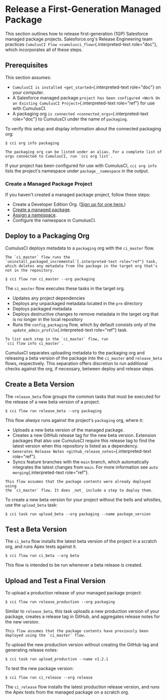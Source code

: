 # Release a First-Generation Managed Package

This section outlines how to release first-generation (1GP) Salesforce
managed package projects. Salesforce.org's Release Engineering team
practices `CumulusCI Flow <cumulusci_flow>`{.interpreted-text
role="doc"}, which incorporates all of these steps.

## Prerequisites

This section assumes:

-   `CumulusCI is installed <get_started>`{.interpreted-text role="doc"}
    on your computer.
-   A Salesforce managed package
    `project has been configured <Work On an Existing CumulusCI Project>`{.interpreted-text
    role="ref"} for use with CumulusCI.
-   A packaging org `is connected <connected_orgs>`{.interpreted-text
    role="doc"} to CumulusCI under the name of `packaging`.

To verify this setup and display information about the connected
packaging org:

```console
$ cci org info packaging
```

```{note}
The packaging org can be listed under an alias. For a complete list of
orgs connected to CumulusCI, run `cci org list`.
```

If your project has been configured for use with CumulusCI,
`cci org info` lists the project's namespace under `package__namespace`
in the output.

### Create a Managed Package Project

If you haven't created a managed package project, follow these steps:

-   Create a Developer Edition Org. ([Sign up for one
    here.](https://developer.salesforce.com/signup))
-   [Create a managed
    package](https://developer.salesforce.com/docs/atlas.en-us.packagingGuide.meta/packagingGuide/packaging_uploading.htm).
-   [Assign a
    namespace](https://developer.salesforce.com/docs/atlas.en-us.packagingGuide.meta/packagingGuide/isv2_3_quickstart.htm).
-   Configure the namespace in CumulusCI.

## Deploy to a Packaging Org

CumulusCI deploys metadata to a `packaging` org with the `ci_master`
flow.

```{warning}
The `ci_master` flow runs the
`uninstall_packaged_incremental`{.interpreted-text role="ref"} task,
which deletes any metadata from the package in the target org that's
not in the repository.
```

```console
$ cci flow run ci_master --org packaging
```

The `ci_master` flow executes these tasks in the target org.

-   Updates any project dependencies
-   Deploys any unpackaged metadata located in the `pre` directory
-   Deploys packaged metadata
-   Deploys destructive changes to remove metadata in the target org
    that is no longer in the local repository
-   Runs the `config_packaging` flow, which by default consists only of
    the `update_admin_profile`{.interpreted-text role="ref"} task.

```{tip}
To list each step in the `ci_master` flow, run
`cci flow info ci_master`.
```

CumulusCI separates uploading metadata to the packaging org and
releasing a beta version of the package into the `ci_master` and
`release_beta` flows, respectively. This separation offers discretion to
run additional checks against the org, if necessary, between deploy and
release steps.

## Create a Beta Version

The `release_beta` flow groups the common tasks that must be executed
for the release of a new beta version of a project.

```console
$ cci flow run release_beta --org packaging
```

This flow _always_ runs against the project's `packaging` org, where
it:

-   Uploads a new beta version of the managed package.
-   Creates a new GitHub release tag for the new beta version. Extension
    packages that also use CumulusCI require this release tag to find
    the latest version when this repository is listed as a dependency.
-   `Generates Release Notes <github_release_notes>`{.interpreted-text
    role="ref"}.
-   Syncs feature branches with the `main` branch, which automatically
    integrates the latest changes from `main`. For more information see
    `auto merging`{.interpreted-text role="ref"}.

```{important}
This flow assumes that the package contents were already deployed using
the `ci_master` flow. It does _not_ include a step to deploy them.
```

To create a new beta version for your project without the bells and
whistles, use the `upload_beta` task:

```console
$ cci task run upload_beta --org packaging --name package_version
```

## Test a Beta Version

The `ci_beta` flow installs the latest beta version of the project in a
scratch org, and runs Apex tests against it.

```console
$ cci flow run ci_beta --org beta
```

This flow is intended to be run whenever a beta release is created.

## Upload and Test a Final Version

To upload a production release of your managed package project:

```
$ cci flow run release_production --org packaging
```

Similar to `release_beta`, this task uploads a new production version of
your package, creates a release tag in GitHub, and aggregates release
notes for the new version.

```{important}
This flow assumes that the package contents have previously been
deployed using the `ci_master` flow.
```

To upload the new production version without creating the GitHub tag and
generating release notes:

```
$ cci task run upload_production --name v1.2.1
```

To test the new package version:

```
$ cci flow run ci_release --org release
```

The `ci_release` flow installs the latest production release version,
and runs the Apex tests from the managed package on a scratch org.
